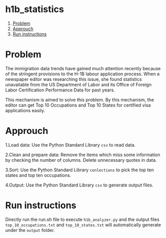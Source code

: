# h1b_statistics
1. [Problem](README.md#problem)
2. [Approuch](README.md#approuch)
3. [Run instructions](README.md#run-instructions)
# Problem

The immigration data trends have gained much attention recently because of the stringent provisions to the H-1B labour application process. When a newspaper editor was researching this issue, she found statistics unavailable from the US Department of Labor and its Office of Foreign Labor Certification Performance Data for past years.

This mechanism is aimed to solve this problem. By this mechanism, the editor can get Top 10 Occupations and Top 10 States for certified visa applications easily.

# Approuch

1.Load data: Use the Python Standard Library `csv` to read data.

2.Clean and prepare data: Remove the items which miss some information by checking the number of columns. Delete unnecessary quotes in data.

3.Sort: Use the Python Standard Library `conlections` to pick the top ten states and top ten occupations.

4.Output: Use the Python Standard Library `csv` to generate output files.

# Run instructions

Directly run the run.sh file to execute `h1b_analyzer.py` and the output files `top_10_occupations.txt` and `top_10_states.txt` will automatically generate under the `output` folder.

